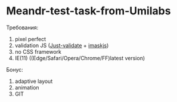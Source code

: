 # Meandr-test-task-from-Umilabs

Требования:
1. pixel perfect
2. validation JS ([Just-validate](https://github.com/horprogs/Just-validate) + [imaskjs](https://github.com/uNmAnNeR/imaskjs))
3. no CSS framework
4. IE(11)
   ((Edge/Safari/Opera/Chrome/FF)latest version)
   
Бонус:
1. adaptive layout
2. animation
3. GIT
